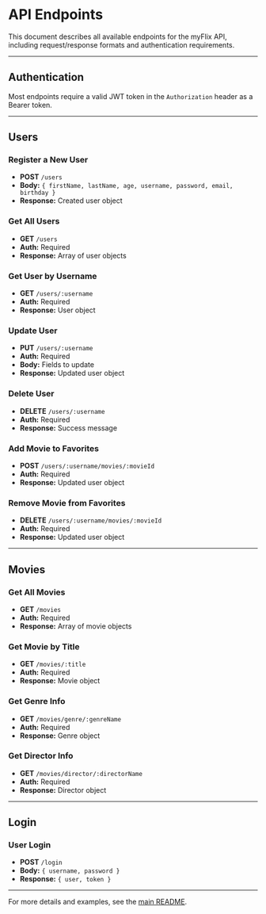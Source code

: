 # API Endpoints

This document describes all available endpoints for the myFlix API, including request/response formats and authentication requirements.

---

## Authentication
Most endpoints require a valid JWT token in the `Authorization` header as a Bearer token.

---

## Users

### Register a New User
- **POST** `/users`
- **Body:** `{ firstName, lastName, age, username, password, email, birthday }`
- **Response:** Created user object

### Get All Users
- **GET** `/users`
- **Auth:** Required
- **Response:** Array of user objects

### Get User by Username
- **GET** `/users/:username`
- **Auth:** Required
- **Response:** User object

### Update User
- **PUT** `/users/:username`
- **Auth:** Required
- **Body:** Fields to update
- **Response:** Updated user object

### Delete User
- **DELETE** `/users/:username`
- **Auth:** Required
- **Response:** Success message

### Add Movie to Favorites
- **POST** `/users/:username/movies/:movieId`
- **Auth:** Required
- **Response:** Updated user object

### Remove Movie from Favorites
- **DELETE** `/users/:username/movies/:movieId`
- **Auth:** Required
- **Response:** Updated user object

---

## Movies

### Get All Movies
- **GET** `/movies`
- **Auth:** Required
- **Response:** Array of movie objects

### Get Movie by Title
- **GET** `/movies/:title`
- **Auth:** Required
- **Response:** Movie object

### Get Genre Info
- **GET** `/movies/genre/:genreName`
- **Auth:** Required
- **Response:** Genre object

### Get Director Info
- **GET** `/movies/director/:directorName`
- **Auth:** Required
- **Response:** Director object

---

## Login

### User Login
- **POST** `/login`
- **Body:** `{ username, password }`
- **Response:** `{ user, token }`

---

For more details and examples, see the [main README](../README.md).
